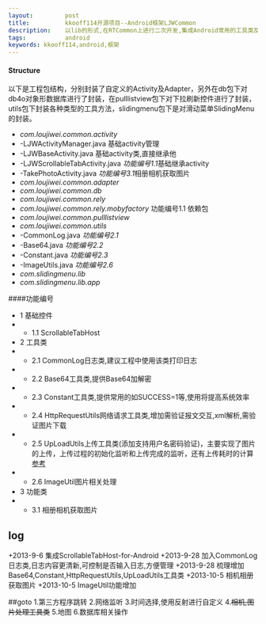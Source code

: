 ```yaml
---
layout:         post
title:          kkooff114开源项目--Android框架LJWCommon
description:    以lib的形式,在RTCommon上进行二次开发,集成Android常用的工具类及企业开发所需的一些工具
tags:           android
keywords: kkooff114,android,框架
---
```

#### Structure
以下是工程包结构，分别封装了自定义的Activity及Adapter，另外在db包下对db4o对象形数据库进行了封装，在pulllistview包下对下拉刷新控件进行了封装，utils包下封装各种类型的工具方法，slidingmenu包下是对滑动菜单SlidingMenu的封装。

- *com.loujiwei.common.activity*
- -LJWActivityManager.java 基础activity管理
- -LJWBaseActivity.java 基础activity类,直接继承他
- -LJWScrollableTabActivity.java *功能编号1.1*基础继承activity
- -TakePhotoActivity.java *功能编号3.1*相册相机获取图片
- *com.loujiwei.common.adapter*
- *com.loujiwei.common.db*
- *com.loujiwei.common.rely*
- *com.loujiwei.common.rely.mobyfactory* 功能编号1.1 依赖包
- *com.loujiwei.common.pulllistview*
- *com.loujiwei.common.utils*
- -CommonLog.java *功能编号2.1*
- -Base64.java *功能编号2.2*
- -Constant.java *功能编号2.3*
- -ImageUtils.java *功能编号2.6*
- *com.slidingmenu.lib*
- *com.slidingmenu.lib.app*

####功能编号
+   1 基础控件
+ + 1.1 ScrollableTabHost
+   2 工具类
+ + 2.1 CommonLog日志类,建议工程中使用该类打印日志
+ + 2.2 Base64工具类,提供Base64加解密
+ + 2.3 Constant工具类,提供常用的如SUCCESS=1等,使用将提高系统效率
+ + 2.4 HttpRequestUtils网络请求工具类,增加需验证报文交互,xml解析,需验证图片下载
+ + 2.5 UpLoadUtils上传工具类(添加支持用户名密码验证)，主要实现了图片的上传，上传过程的初始化监听和上传完成的监听，还有上传耗时的计算 [参考](http://blog.csdn.net/springsky_/article/details/8213898/)
+ + 2.6 ImageUtil图片相关处理
+ 3 功能类
+ + 3.1 相册相机获取图片

## log
+2013-9-6    集成ScrollableTabHost-for-Android
+2013-9-28   加入CommonLog日志类,日志内容更清新,可控制是否输入日志,方便管理
+2013-9-28   梳理增加Base64,Constant,HttpRequestUtils,UpLoadUtils工具类
+2013-10-5   相机相册获取图片
+2013-10-5   ImageUtil功能增加


##goto
1.第三方程序跳转
2.网络监听
3.时间选择,使用反射进行自定义
4.<del>相机,图片处理工具类</del>
5.地图
6.数据库相关操作